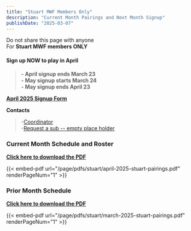 ```yaml
---
title: "Stuart MWF Members Only"
description: "Current Month Pairings and Next Month Signup"
publishDate: "2025-03-07"
---
```


Do not share this page with anyone\
For **Stuart MWF members ONLY**

#### **Sign up NOW to play in April**
>**- April signup ends March 23**\
>**- May signup starts March 24**\
>**- May signup ends  April 23**

**[April 2025 Signup Form](https://forms.gle/bDUtsP8oJgU5J7TC6)**

**Contacts**
>-[Coordinator](mailto:mark@onthegoleisure.com)\
>-[Request a sub -- empty place holder](mailto:mark@onthegoleisure.com)

### **Current Month Schedule and Roster**
**<a href="/page/pdfs/stuart/april-2025-stuart-pairings.pdf" download>Click here to download the PDF</a>**

{{< embed-pdf url="/page/pdfs/stuart/april-2025-stuart-pairings.pdf" renderPageNum="1" >}}
### **Prior Month Schedule**
**<a href="/page/pdfs/stuart/march-2025-stuart-pairings.pdf" download>Click here to download the PDF</a>**

{{< embed-pdf url="/page/pdfs/stuart/march-2025-stuart-pairings.pdf" renderPageNum="1" >}}
